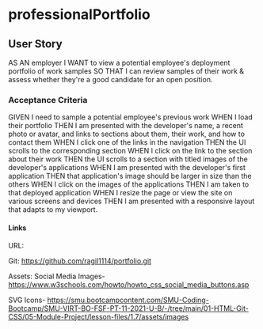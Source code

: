 # professionalPortfolio


## User Story
AS AN employer
I WANT to view a potential employee's deployment portfolio of work samples
SO THAT I can review samples of their work & assess whether they're a good candidate for an open position.


### Acceptance Criteria
GIVEN I need to sample a potential employee's previous work
WHEN I load their portfolio
THEN I am presented with the developer's name, a recent photo or avatar, and links to sections about them, their work, and how to contact them
WHEN I click one of the links in the navigation
THEN the UI scrolls to the corresponding section
WHEN I click on the link to the section about their work
THEN the UI scrolls to a section with titled images of the developer's applications
WHEN I am presented with the developer's first application
THEN that application's image should be larger in size than the others
WHEN I click on the images of the applications
THEN I am taken to that deployed application
WHEN I resize the page or view the site on various screens and devices
THEN I am presented with a responsive layout that adapts to my viewport.


#### Links
URL: 


Git: 
https://github.com/ragil1114/portfolio.git

Assets: 
Social Media Images-
https://www.w3schools.com/howto/howto_css_social_media_buttons.asp

SVG Icons-
https://smu.bootcampcontent.com/SMU-Coding-Bootcamp/SMU-VIRT-BO-FSF-PT-11-2021-U-B/-/tree/main/01-HTML-Git-CSS/05-Module-Project/lesson-files/1.7/assets/images